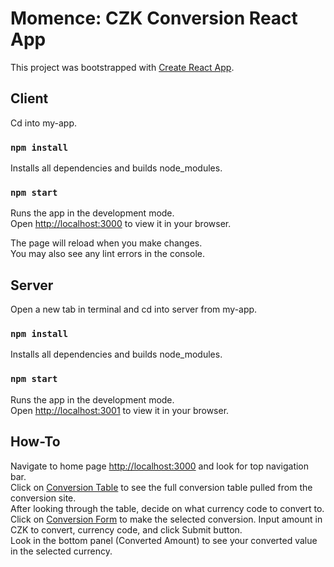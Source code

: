 # Momence: CZK Conversion React App

This project was bootstrapped with [Create React App](https://github.com/facebook/create-react-app).

## Client

Cd into my-app.

### `npm install`

Installs all dependencies and builds node_modules.

### `npm start`

Runs the app in the development mode.\
Open [http://localhost:3000](http://localhost:3000) to view it in your browser.

The page will reload when you make changes.\
You may also see any lint errors in the console.

## Server

Open a new tab in terminal and cd into server from my-app.

### `npm install`

Installs all dependencies and builds node_modules.

### `npm start`

Runs the app in the development mode.\
Open [http://localhost:3001](http://localhost:3001) to view it in your browser.

## How-To

Navigate to home page [http://localhost:3000](http://localhost:3000) and look
for top navigation bar. \
Click on [Conversion Table](http://localhost:3000/conversionTable) to see
the full conversion table pulled from the conversion site. \
After looking through the table, decide on what currency code to convert to.\
Click on [Conversion Form](http://localhost:3000/conversionForm) to make
the selected conversion. Input amount in CZK to convert, currency code, and
click Submit button. \
Look in the bottom panel (Converted Amount) to see your converted value in the
selected currency.
